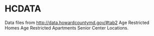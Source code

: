 # HCDATA
Data files from http://data.howardcountymd.gov/#tab2
Age Restricted Homes 
Age Restricted Apartments 
Senior Center Locations.  
